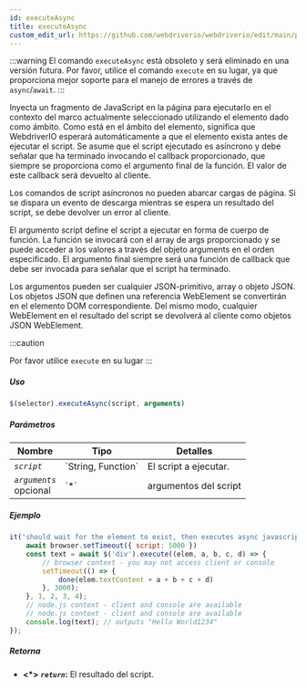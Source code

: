 ```yaml
---
id: executeAsync
title: executeAsync
custom_edit_url: https://github.com/webdriverio/webdriverio/edit/main/packages/webdriverio/src/commands/element/executeAsync.ts
---
```


:::warning
El comando `executeAsync` está obsoleto y será eliminado en una versión futura.
Por favor, utilice el comando `execute` en su lugar, ya que proporciona mejor soporte para
el manejo de errores a través de `async`/`await`.
:::

Inyecta un fragmento de JavaScript en la página para ejecutarlo en el contexto del marco actualmente seleccionado
utilizando el elemento dado como ámbito. Como está en el ámbito del elemento, significa que WebdriverIO
esperará automáticamente a que el elemento exista antes de ejecutar el script.
Se asume que el script ejecutado es asíncrono y debe señalar que ha terminado invocando
el callback proporcionado, que siempre se proporciona como el argumento final de la función. El valor
de este callback será devuelto al cliente.

Los comandos de script asíncronos no pueden abarcar cargas de página. Si se dispara un evento de descarga mientras se espera
un resultado del script, se debe devolver un error al cliente.

El argumento script define el script a ejecutar en forma de cuerpo de función. La función se
invocará con el array de args proporcionado y se puede acceder a los valores a través del objeto arguments
en el orden especificado. El argumento final siempre será una función de callback que debe ser invocada
para señalar que el script ha terminado.

Los argumentos pueden ser cualquier JSON-primitivo, array o objeto JSON. Los objetos JSON que definen una referencia WebElement
se convertirán en el elemento DOM correspondiente. Del mismo modo, cualquier WebElement en el resultado
del script se devolverá al cliente como objetos JSON WebElement.

:::caution

Por favor utilice `execute` en su lugar
:::

##### Uso

```js
$(selector).executeAsync(script, arguments)
```

##### Parámetros

<table>
  <thead>
    <tr>
      <th>Nombre</th><th>Tipo</th><th>Detalles</th>
    </tr>
  </thead>
  <tbody>
    <tr>
      <td><code><var>script</var></code></td>
      <td>`String, Function`</td>
      <td>El script a ejecutar.</td>
    </tr>
    <tr>
      <td><code><var>arguments</var></code><br /><span className="label labelWarning">opcional</span></td>
      <td>`*`</td>
      <td>argumentos del script</td>
    </tr>
  </tbody>
</table>

##### Ejemplo

```js title="executeAsync.js"
it('should wait for the element to exist, then executes async javascript on the page with the element as first argument', async () => {
    await browser.setTimeout({ script: 5000 })
    const text = await $('div').execute((elem, a, b, c, d) => {
        // browser context - you may not access client or console
        setTimeout(() => {
            done(elem.textContent + a + b + c + d)
        }, 3000);
    }, 1, 2, 3, 4);
    // node.js context - client and console are available
    // node.js context - client and console are available
    console.log(text); // outputs "Hello World1234"
});
```

##### Retorna

- **&lt;*&gt;**
            **<code><var>return</var></code>:**              El resultado del script.